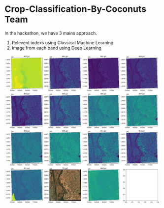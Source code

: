 # Crop-Classification-By-Coconuts Team

In the hackathon, we have 3 mains approach.

1.  Relevent indexs using Classical Machine Learning
2.  Image from each band using Deep Learning

![alt text](Images/bandvis.png "Visualization  Band")
